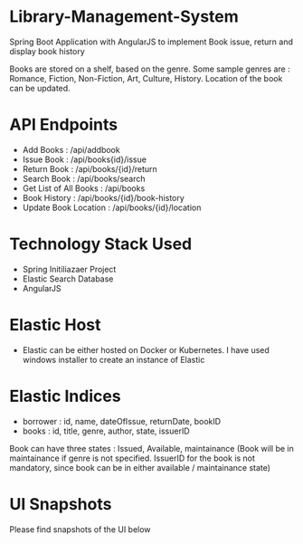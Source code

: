 # Library-Management-System
Spring Boot Application with AngularJS to implement Book issue, return and display book history

Books are stored on a shelf, based on the genre. Some sample genres are : Romance, Fiction, Non-Fiction, Art, Culture, History.
Location of the book can be updated.

# API Endpoints
* Add Books : /api/addbook 
* Issue Book : /api/books{id}/issue
* Return Book : /api/books/{id}/return
* Search Book : /api/books/search
* Get List of All Books : /api/books
* Book History : /api/books/{id}/book-history
* Update Book Location : /api/books/{id}/location

# Technology Stack Used
* Spring Initiliazaer Project
* Elastic Search Database
* AngularJS 

# Elastic Host
* Elastic can be either hosted on Docker or Kubernetes. I have used windows installer to create an instance of Elastic

# Elastic Indices
* borrower : id, name, dateOfIssue, returnDate, bookID
* books : id, title, genre, author, state, issuerID

Book can have three states : Issued, Available, maintainance (Book will be in maintainance if genre is not specified. IssuerID for the book is not mandatory, since book can be in either available / maintainance state)



# UI Snapshots
Please find snapshots of the UI below

